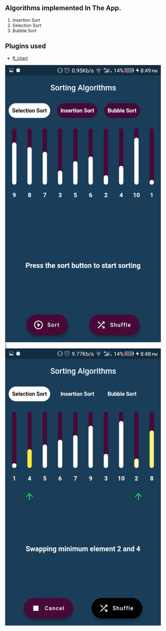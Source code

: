 ## Algorithms implemented In The App.

1. Insertion Sort
2. Selection Sort
3. Bubble Sort

## Plugins used

* [fl_chart](https://pub.dev/packages/fl_chart)

![screenshot](/screenshots/mainSS.png) | ![screenshot](/screenshots/secondarySS.png)